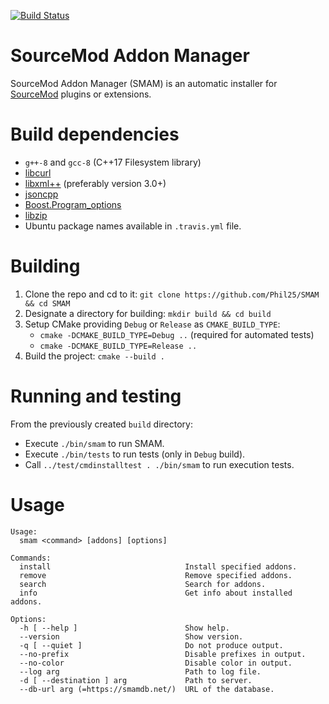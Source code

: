 [![Build Status](https://travis-ci.org/Phil25/SMAM.svg?branch=master)](https://travis-ci.org/Phil25/SMAM)

# SourceMod Addon Manager

SourceMod Addon Manager (SMAM) is an automatic installer for [SourceMod](https://www.sourcemod.net/about.php) plugins or extensions.

# Build dependencies
* `g++-8` and `gcc-8` (C++17 Filesystem library)
* [libcurl](https://curl.haxx.se/libcurl/)
* [libxml++](http://libxmlplusplus.sourceforge.net/) (preferably version 3.0+)
* [jsoncpp](https://github.com/open-source-parsers/jsoncpp)
* [Boost.Program\_options](https://www.boost.org/doc/libs/release/doc/html/program_options.html)
* [libzip](https://libzip.org/)
* Ubuntu package names available in `.travis.yml` file.

# Building
1. Clone the repo and cd to it: `git clone https://github.com/Phil25/SMAM && cd SMAM`
1. Designate a directory for building: `mkdir build && cd build`
1. Setup CMake providing `Debug` or `Release` as `CMAKE_BUILD_TYPE`:
	* `cmake -DCMAKE_BUILD_TYPE=Debug ..` (required for automated tests)
	* `cmake -DCMAKE_BUILD_TYPE=Release ..`
1. Build the project: `cmake --build .`

# Running and testing
From the previously created `build` directory:
* Execute `./bin/smam` to run SMAM.
* Execute `./bin/tests` to run tests (only in `Debug` build).
* Call `../test/cmdinstalltest . ./bin/smam` to run execution tests.

# Usage
```
Usage:
  smam <command> [addons] [options]

Commands:
  install                              Install specified addons.
  remove                               Remove specified addons.
  search                               Search for addons.
  info                                 Get info about installed addons.

Options:
  -h [ --help ]                        Show help.
  --version                            Show version.
  -q [ --quiet ]                       Do not produce output.
  --no-prefix                          Disable prefixes in output.
  --no-color                           Disable color in output.
  --log arg                            Path to log file.
  -d [ --destination ] arg             Path to server.
  --db-url arg (=https://smamdb.net/)  URL of the database.
```
